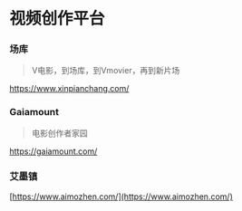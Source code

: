 # 视频创作平台

### 场库

> V电影，到场库，到Vmovier，再到新片场

https://www.xinpianchang.com/

### Gaiamount

> 电影创作者家园 

https://gaiamount.com/

### 艾墨镇

[https://www.aimozhen.com/](https://www.aimozhen.com/)

### 



